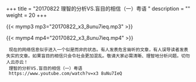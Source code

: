 +++
title = "20170822  理智的分析VS.盲目的相信（一）粤语 "
description = ""
weight = 20
+++

{{< mymp3 mp3="20170822_x3_8unu7ieq.mp3" >}}

{{< mymp4 mp4="20170822_x3_8unu7ieq.mp4" >}}

     现在的网络信息似乎进入一个似是而非的状态。有人发表危言耸听的文章，有人误导读者发表失实的文章。如果盲目的相信只会令社会更加混乱。敬请大家必需清晰、理智地分析问题。切勿人云亦云！ 
     理智的分析VS.盲目的相信（一）粤语 
     https://www.youtube.com/watch?v=x3 8uNu7IeQ 
